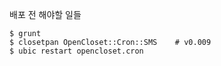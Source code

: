 배포 전 해야할 일들

    $ grunt
    $ closetpan OpenCloset::Cron::SMS    # v0.009
    $ ubic restart opencloset.cron

